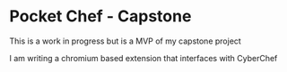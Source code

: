 # Pocket Chef - Capstone

This is a work in progress but is a MVP of my capstone project

I am writing a chromium based extension that interfaces with CyberChef
